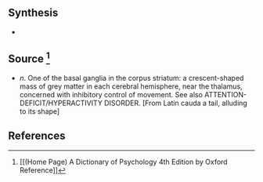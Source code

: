 ## Synthesis
- 
## Source [^1]
- $n$. One of the basal ganglia in the corpus striatum: a crescent-shaped mass of grey matter in each cerebral hemisphere, near the thalamus, concerned with inhibitory control of movement. See also ATTENTION-DEFICIT/HYPERACTIVITY DISORDER. \[From Latin cauda a tail, alluding to its shape]
## References

[^1]: [[(Home Page) A Dictionary of Psychology 4th Edition by Oxford Reference]]